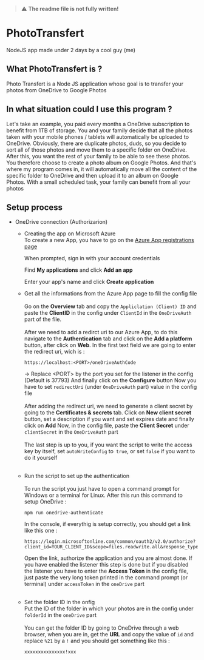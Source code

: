 > :warning: **The readme file is not fully written!**

# PhotoTransfert
NodeJS app made under 2 days by a cool guy (me) 

What PhotoTransfert is ?
-------------------
Photo Transfert is a Node JS application whose goal is to transfer your photos from OneDrive to Google Photos

In what situation could I use this program ?
-------------------
Let's take an example, you paid every months a OneDrive subscription to benefit from 1TB of storage. You and your family decide that all the photos taken with your mobile phones / tablets will automatically be uploaded to OneDrive. Obviously, there are duplicate photos, duds, so you decide to sort all of those photos and move them to a specific folder on OneDrive. After this, you want the rest of your family to be able to see these photos. You therefore choose to create a photo album on Google Photos. And that's where my program comes in, it will automatically move all the content of the specific folder to OneDrive and then upload it to an album on Google Photos. With a small scheduled task, your family can benefit from all your photos

Setup process
------------------
* OneDrive connection (Authorizarion)
  * Creating the app on Microsoft Azure<br>
      To create a new App, you have to go on the [Azure App registrations page](https://portal.azure.com/#blade/Microsoft_AAD_RegisteredApps/ApplicationsListBlade)
      
      When prompted, sign in with your account credentials
      
      Find **My applications** and click **Add an app**
      
      Enter your app's name and click **Create application**
      <br>
  * Get all the informations from the Azure App page to fill the config file<br><br>
      Go on the **Overview** tab and copy the `Appliclation (Client) ID` and paste the **ClientID** in the config under `ClientId` in the `OneDriveAuth` part of the file.<br><br>
      After we need to add a redirct uri to our Azure App, to do this navigate to the **Authentication** tab and click on the **Add a platform** button, after click on **Web**. In the first text field we are going to enter the redirect uri, wich is : 
      ```
      https://localhost:<PORT>/oneDriveAuthCode
      ```
      <PORT> -> Replace \<PORT> by the port you set for the listener in the config (Default is 37793)
      And finally click on the **Configure** button
      Now you have to set `redirectUri` (under `OneDriveAuth` part) value in the config file<br><br>
      After adding the redirect uri, we need to generate a client secret by going to the **Certificates & secrets** tab. Click on **New client secret** button, set a description if you want and set expires date and finally click on **Add**
      Now, in the config file, paste the **Client Secret** under `clientSecret` in the `OneDriveAuth` part<br><br>
      The last step is up to you, if you want the script to write the access key by itself, set `autoWriteConfig` to` true`, or set `false` if you want to do it yourself<br><br>
  * Run the script to set up the authentication<br><br>
      To run the script you just have to open a command prompt for Windows or a terminal for Linux. After this run this command to setup OneDrive :
      ```
      npm run onedrive-authenticate
      ```
      In the console, if everythig is setup correctly, you should get a link like this one :
      ```
      https://login.microsoftonline.com/common/oauth2/v2.0/authorize?client_id=YOUR_CLIENT_ID&scope=files.readwrite.all&response_type=code&redirect_uri=https://localhost:37793/oneDriveAuthCode
      ```
      Open the link, authorize the application and you are almost done. If you have enabled the listener this step is done but if you disabled the listener you have to enter the **Access Token** in the config file, just paste the very long token printed in the command prompt (or terminal) under `accessToken` in the `oneDrive` part<br><br>
  * Set the folder ID in the onfig<br><brr>
      Put the ID of the folder in which your photos are in the config under `folderId` in the `oneDrive` part<br><br>
      You can get the folder ID by going to OneDrive through a web browser, when you are in, get the **URL** and copy the value of `id` and replace `%21` by a `!` and you should get something like this :
      ```
      xxxxxxxxxxxxxxx!xxx
      ```
   
  
  
  
